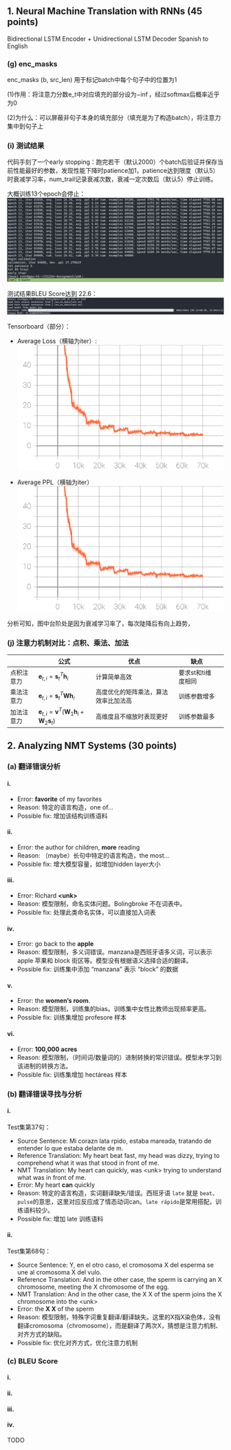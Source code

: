 ## 1. Neural Machine Translation with RNNs (45 points)
Bidirectional LSTM Encoder + Unidirectional LSTM Decoder
Spanish to English

### (g) enc_masks
enc_masks (b, src_len) 用于标记batch中每个句子中<pad>的位置为1

(1)作用：将注意力分数e_t中对应<pad>填充的部分设为$-\inf$，经过softmax后概率近乎为0

(2)为什么：可以屏蔽非句子本身的填充部分（填充是为了构造batch），将注意力集中到句子上

### (i) 测试结果
代码手刻了一个early stopping：跑完若干（默认2000）个batch后验证并保存当前性能最好的参数，发现性能下降时patience加1，patience达到限度（默认5）时衰减学习率，num_trail记录衰减次数，衰减一定次数后（默认5）停止训练。

大概训练13个epoch会停止：
![](images/train.png)

测试结果BLEU Score达到 22.6：
![](images/test.png)

Tensorboard（部分）：
- Average Loss（横轴为iter）:
![](images/average_loss.svg)

- Average PPL（横轴为iter）
![](images/average_ppl.svg)

分析可知，图中台阶处是因为衰减学习率了，每次陡降后有向上趋势，

### (j) 注意力机制对比：点积、乘法、加法
|            | 公式                                                                                                       | 优点                                 | 缺点               |     |
| ---------- | ---------------------------------------------------------------------------------------------------------- | ------------------------------------ | ------------------ | --- |
| 点积注意力 | $\mathbf{e}_{t, i}=\mathbf{s}_{t}^{T} \mathbf{h}_{i}$                                                      | 计算简单高效                         | 要求st和ti维度相同 |     |
| 乘法注意力 | $\mathbf{e}_{t, i}=\mathbf{s}_{t}^{T} \mathbf{W} \mathbf{h}_{i}$                                           | 高度优化的矩阵乘法，算法效率比加法高 | 训练参数增多       |     |
| 加法注意力 | $\mathbf{e}_{t, i}=\mathbf{v}^{T}\left(\mathbf{W}_{1} \mathbf{h}_{i}+\mathbf{W}_{2} \mathbf{s}_{t}\right)$ | 高维度且不缩放时表现更好             | 训练参数最多       |     |


## 2. Analyzing NMT Systems (30 points)
### (a) 翻译错误分析
#### i.
- Error:  **favorite** of my favorites
- Reason: 特定的语言构造，one of...
- Possible fix: 增加该结构训练语料

#### ii.
- Error: the author for children, **more** reading
- Reason: （maybe）长句中特定的语言构造，the most...
- Possible fix: 增大模型容量，如增加hidden layer大小

#### iii.
- Error: Richard **\<unk\>**
- Reason: 模型限制，命名实体问题。Bolingbroke 不在词表中。
- Possible fix: 处理此类命名实体，可以直接加入词表

#### iv.
- Error: go back to the **apple**
- Reason: 模型限制，多义词错误。manzana是西班牙语多义词，可以表示 apple 苹果和 block 街区等。模型没有根据语义选择合适的翻译。
- Possible fix: 训练集中添加 “manzana” 表示 “block” 的数据

#### v.
- Error: the **women’s room**.
- Reason: 模型限制，训练集的bias。训练集中女性比教师出现频率更高。
- Possible fix: 训练集增加 profesore 样本

#### vi.
- Error: **100,000 acres**
- Reason: 模型限制，（时间词/数量词的）进制转换的常识错误。模型未学习到该进制的转换方法。
- Possible fix: 训练集增加 hectáreas 样本

### (b) 翻译错误寻找与分析
#### i.
Test集第37句：
- Source Sentence: Mi corazn lata rpido, estaba mareada, tratando de entender lo que estaba delante de m.
- Reference Translation: My heart beat fast, my head was dizzy,  trying to comprehend what it was that stood in front of me.
- NMT Translation: My heart can quickly, was \<unk\> trying to understand what was in front of me.
- Error: My heart **can** quickly
- Reason: 特定的语言构造，实词翻译缺失/错误。西班牙语 `late` 就是 `beat`、`pulse`的意思，这里对应反应成了情态动词can。`late rápido`是常用搭配，训练语料较少。
- Possible fix: 增加 late 训练语料

#### ii.
Test集第68句：
- Source Sentence: Y, en el otro caso, el cromosoma X del esperma se une al cromosoma X del vulo.
- Reference Translation: And in the other case,  the sperm is carrying an X chromosome,  meeting the X chromosome of the egg.
- NMT Translation: And in the other case, the X X of the sperm joins the X chromosome into the \<unk\>
- Error: the **X X** of the sperm
- Reason: 模型限制，特殊字词重复翻译/翻译缺失。这里的X指X染色体，没有翻译cromosoma（chromosome），而是翻译了两次X，猜想是注意力机制、对齐方式的缺陷。
- Possible fix: 优化对齐方式，优化注意力机制

### (c) BLEU Score
#### i.

#### ii.

#### iii.

#### iv.

TODO